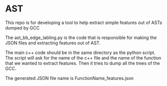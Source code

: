 # AST

This repo is for developing a tool to help extract simple features out of ASTs dumped by GCC

The ast_bb_edge_labling.py is the code that is responsible for making the JSON files and extracting features out of AST.

The main c++ code should be in the same directory as the python script. The script will ask for the name of the c++ file and the name of the function that we wanted to extract features. Then it tries to dump all the trees of the GCC.

The generated JSON file name is FunctionName_features.json
